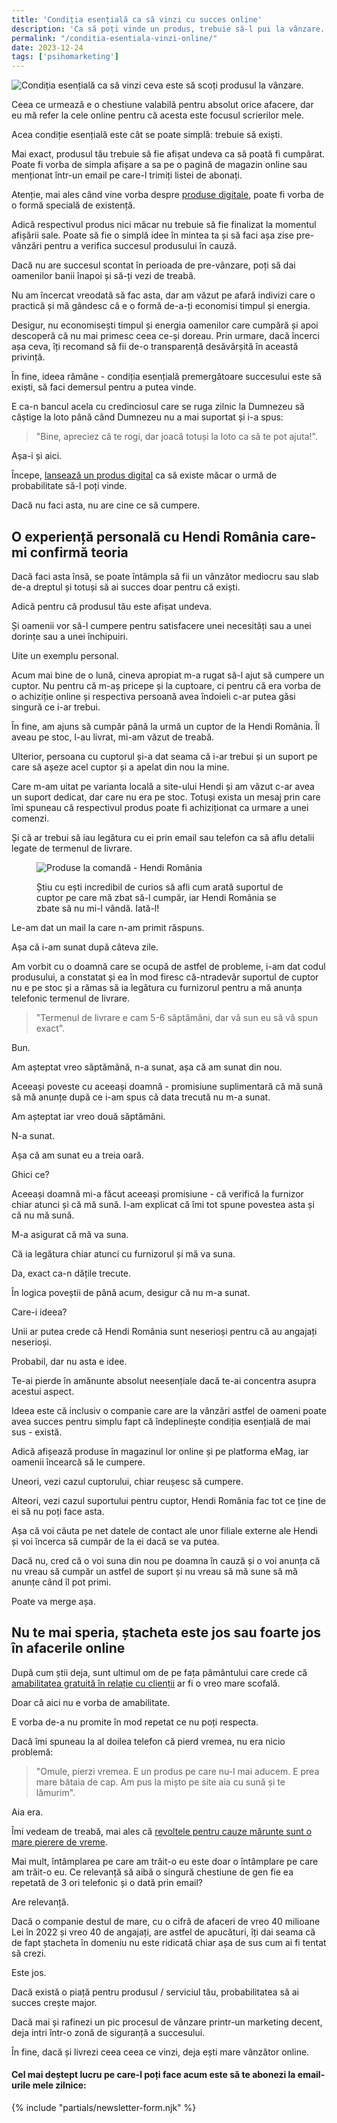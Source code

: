 ```yaml
---
title: 'Condiția esențială ca să vinzi cu succes online'
description: 'Ca să poți vinde un produs, trebuie să-l pui la vânzare. Deși asta pare evident, de prea multe ori oamenii uită acest amănunt banal, dar esențial.'
permalink: "/conditia-esentiala-vinzi-online/"
date: 2023-12-24
tags: ['psihomarketing']
---
```


![Condiția esențială ca să vinzi ceva este să scoți produsul la vânzare.](/assets/images/gallery/reprezentanta-serviciului-clienti-de-la-hendi-romania.jpg)

Ceea ce urmează e o chestiune valabilă pentru absolut orice afacere, dar eu mă refer la cele online pentru că acesta este focusul scrierilor mele.

Acea condiție esențială este cât se poate simplă: trebuie să exiști.

Mai exact, produsul tău trebuie să fie afișat undeva ca să poată fi cumpărat. Poate fi vorba de simpla afișare a sa pe o pagină de magazin online sau menționat într-un email pe care-l trimiți listei de abonați.

Atenție, mai ales când vine vorba despre [produse digitale](https://beldie.ro/vinde-cunoasterea-online/), poate fi vorba de o formă specială de existență.

Adică respectivul produs nici măcar nu trebuie să fie finalizat la momentul afișării sale. Poate să fie o simplă idee în mintea ta și să faci așa zise pre-vânzări pentru a verifica succesul produsului în cauză.

Dacă nu are succesul scontat în perioada de pre-vânzare, poți să dai oamenilor banii înapoi și să-ți vezi de treabă.

Nu am încercat vreodată să fac asta, dar am văzut pe afară indivizi care o practică și mă gândesc că e o formă de-a-ți economisi timpul și energia.

Desigur, nu economisești timpul și energia oamenilor care cumpără și apoi descoperă că nu mai primesc ceea ce-și doreau. Prin urmare, dacă încerci așa ceva, îți recomand să fii de-o transparență desăvârșită în această privință.

În fine, ideea rămâne - condiția esențială premergătoare succesului este să exiști, să faci demersul pentru a putea vinde.

E ca-n bancul acela cu credinciosul care se ruga zilnic la Dumnezeu să câștige la loto până când Dumnezeu nu a mai suportat și i-a spus:

> "Bine, apreciez că te rogi, dar joacă totuși la loto ca să te pot ajuta!".

Așa-i și aici.

Începe, [lansează un produs digital](https://beldie.ro/cum-lansezi-produs-digital/) ca să existe măcar o urmă de probabilitate să-l poți vinde.

Dacă nu faci asta, nu are cine ce să cumpere.

## O experiență personală cu Hendi România care-mi confirmă teoria

Dacă faci asta însă, se poate întâmpla să fii un vânzător mediocru sau slab de-a dreptul și totuși să ai succes doar pentru că exiști.

Adică pentru că produsul tău este afișat undeva.

Și oamenii vor să-l cumpere pentru satisfacere unei necesități sau a unei dorințe sau a unei închipuiri.

Uite un exemplu personal.

Acum mai bine de o lună, cineva apropiat m-a rugat să-l ajut să cumpere un cuptor. Nu pentru că m-aș pricepe și la cuptoare, ci pentru că era vorba de o achiziție online și respectiva persoană avea îndoieli c-ar putea găsi singură ce i-ar trebui.

În fine, am ajuns să cumpăr până la urmă un cuptor de la Hendi România. Îl aveau pe stoc, l-au livrat, mi-am văzut de treabă.

Ulterior, persoana cu cuptorul și-a dat seama că i-ar trebui și un suport pe care să așeze acel cuptor și a apelat din nou la mine.

Care m-am uitat pe varianta locală a site-ului Hendi și am văzut c-ar avea un suport dedicat, dar care nu era pe stoc. Totuși exista un mesaj prin care îmi spuneau că respectivul produs poate fi achiziționat ca urmare a unei comenzi.

Și că ar trebui să iau legătura cu ei prin email sau telefon ca să aflu detalii legate de termenul de livrare.

<figure>

![Produse la comandă - Hendi România](/assets/images/gallery/produse-la-comanda-hendi-romania.jpg)

<figcaption>

Știu cu ești incredibil de curios să afli cum arată suportul de cuptor pe care mă zbat să-l cumpăr, iar Hendi România se zbate să nu mi-l vândă. Iată-l!

</figcaption>

</figure>

Le-am dat un mail la care n-am primit răspuns.

Așa că i-am sunat după câteva zile.

Am vorbit cu o doamnă care se ocupă de astfel de probleme, i-am dat codul produsului, a constatat și ea în mod firesc că-ntradevăr suportul de cuptor nu e pe stoc și a rămas să ia legătura cu furnizorul pentru a mă anunța telefonic termenul de livrare.

> "Termenul de livrare e cam 5-6 săptămâni, dar vă sun eu să vă spun exact".

Bun.

Am așteptat vreo săptămână, n-a sunat, așa că am sunat din nou.

Aceeași poveste cu aceeași doamnă - promisiune suplimentară că mă sună să mă anunțe după ce i-am spus că data trecută nu m-a sunat.

Am așteptat iar vreo două săptămâni.

N-a sunat.

Așa că am sunat eu a treia oară.

Ghici ce?

Aceeași doamnă mi-a făcut aceeași promisiune - că verifică la furnizor chiar atunci și că mă sună. I-am explicat că îmi tot spune povestea asta și că nu mă sună.

M-a asigurat că mă va suna.

Că ia legătura chiar atunci cu furnizorul și mă va suna.

Da, exact ca-n dățile trecute.

În logica poveștii de până acum, desigur că nu m-a sunat.

Care-i ideea?

Unii ar putea crede că Hendi România sunt neserioși pentru că au angajați neserioși.

Probabil, dar nu asta e idee.

Te-ai pierde în amănunte absolut neesențiale dacă te-ai concentra asupra acestui aspect.

Ideea este că inclusiv o companie care are la vânzări astfel de oameni poate avea succes pentru simplu fapt că îndeplinește condiția esențială de mai sus - există.

Adică afișează produse în magazinul lor online și pe platforma eMag, iar oamenii încearcă să le cumpere.

Uneori, vezi cazul cuptorului, chiar reușesc să cumpere.

Alteori, vezi cazul suportului pentru cuptor, Hendi România fac tot ce ține de ei să nu poți face asta.

Așa că voi căuta pe net datele de contact ale unor filiale externe ale Hendi și voi încerca să cumpăr de la ei dacă se va putea.

Dacă nu, cred că o voi suna din nou pe doamna în cauză și o voi anunța că nu vreau să cumpăr un astfel de suport și nu vreau să mă sune să mă anunțe când îl pot primi.

Poate va merge așa.

## Nu te mai speria, ștacheta este jos sau foarte jos în afacerile online

După cum știi deja, sunt ultimul om de pe fața pământului care crede că [amabilitatea gratuită în relație cu clienții](https://beldie.ro/cum-sa-ti-tratezi-clientii/) ar fi o vreo mare scofală.

Doar că aici nu e vorba de amabilitate.

E vorba de-a nu promite în mod repetat ce nu poți respecta.

Dacă îmi spuneau la al doilea telefon că pierd vremea, nu era nicio problemă:

> "Omule, pierzi vremea. E un produs pe care nu-l mai aducem. E prea mare bătaia de cap. Am pus la mișto pe site aia cu sună și te lămurim".

Aia era.

Îmi vedeam de treabă, mai ales că [revoltele pentru cauze mărunte sunt o mare pierere de vreme](https://www.staidrept.ro/nu-ti-consuma-revolta-aiurea/).

Mai mult, întâmplarea pe care am trăit-o eu este doar o întâmplare pe care am trăit-o eu. Ce relevanță să aibă o singură chestiune de gen fie ea repetată de 3 ori telefonic și o dată prin email?

Are relevanță.

Dacă o companie destul de mare, cu o cifră de afaceri de vreo 40 milioane Lei în 2022 și vreo 40 de angajați, are astfel de apucături, îți dai seama că de fapt ștacheta în domeniu nu este ridicată chiar așa de sus cum ai fi tentat să crezi.

Este jos.

Dacă există o piață pentru produsul / serviciul tău, probabilitatea să ai succes crește major.

Dacă mai și rafinezi un pic procesul de vânzare printr-un marketing decent, deja intri într-o zonă de siguranță a succesului.

În fine, dacă și livrezi ceea ceea ce vinzi, deja ești mare vânzător online.

#### Cel mai deștept lucru pe care-l poți face acum este să te abonezi la email-urile mele zilnice:

{% include "partials/newsletter-form.njk" %}